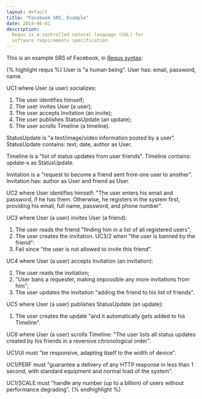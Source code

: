 ```yaml
---
layout: default
title: "Facebook SRS, Example"
date: 2014-06-01
description:
  Requs is a controlled natural language (CNL) for
  software requirements specification
---
```


This is an example SRS of Facebook, in
[Requs syntax](./syntax.html):

{% highlight requs %}
User is "a human being".
User has: email, password, name.

UC1 where User (a user) socializes:
  1. The user identifies himself;
  2. The user invites User (a user);
  3. The user accepts Invitation (an invite);
  4. The user publishes StatusUpdate (an update);
  5. The user scrolls Timeline (a timeline).

StatusUpdate is "a text/image/video information posted by a user".
StatusUpdate contains: text, date, author as User.

Timeline is a "list of status updates from user friends".
Timeline contains: update-s as StatusUpdate.

Invitation is a "request to become a friend sent from one user to another".
Invitation has: author as User and friend as User.

UC2 where User identifies himself:
  "The user enters his email and password, if he has them. Otherwise,
  he registers in the system first, providing his email, full
  name, password, and phone number".

UC3 where User (a user) invites User (a friend):
  1. The user reads the friend
    "finding him in a list of all registered users";
  2. The user creates the invitation.
UC3/2 when "the user is banned by the friend":
  1. Fail since "the user is not allowed to invite this friend".

UC4 where User (a user) accepts Invitation (an invitation):
  1. The user reads the invitation;
  2. "User bans a requester, making impossible any more invitations from him";
  3. The user updates the invitation
    "adding the friend to his list of friends".

UC5 where User (a user) publishes StatusUpdate (an update):
  1. The user creates the update
    "and it automatically gets added to his Timeline".

UC6 where User (a user) scrolls Timeline:
  "The user lists all status updates created by his
  friends in a reversive chronological order".

UC1/UI must "be responsive, adapting itself to the width of device".

UC1/PERF must "guarantee a delivery of any HTTP response
  in less than 1 second, with standard equipment and normal
  load of the system".

UC1/SCALE must "handle any number (up to a billion) of users without
  performance degrading".
{% endhighlight %}

